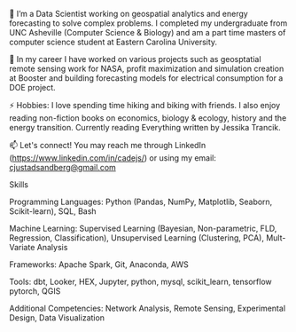🔭 I’m a Data Scientist working on geospatial analytics and energy forecasting to solve complex problems. I completed my undergraduate from UNC Asheville (Computer Science & Biology) and am a part time masters of computer science student at Eastern Carolina University. 

🌱 In my career I have worked on various projects such as geosptatial remote sensing work for NASA, profit maximization and simulation creation at Booster and building forecasting models for electrical consumption for a DOE project.

⚡ Hobbies: I love spending time hiking and biking with friends. I also enjoy reading non-fiction books on economics, biology & ecology, history and the energy transition. Currently reading Everything written by Jessika Trancik.

📫 Let's connect! You may reach me through LinkedIn (https://www.linkedin.com/in/cadejs/) or using my email: cjustadsandberg@gmail.com

Skills

Programming Languages: Python (Pandas, NumPy, Matplotlib, Seaborn, Scikit-learn), SQL,  Bash

Machine Learning: Supervised Learning (Bayesian, Non-parametric, FLD, Regression, Classification), Unsupervised Learning (Clustering, PCA), Mult-Variate Analysis

Frameworks: Apache Spark, Git, Anaconda, AWS 

Tools: dbt, Looker, HEX, Jupyter, python, mysql, scikit_learn, tensorflow pytorch, QGIS

Additional Competencies: Network Analysis, Remote Sensing, Experimental Design, Data Visualization
